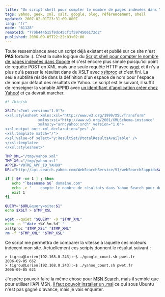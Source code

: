 ```yaml
---
title: "Un script shell pour compter le nombre de pages indexées dans Yahoo"
tags: yahoo, geek, xml, xslt, google, blog, référencement, shell
updated: 2007-02-01T23:31:09.000Z
lang: "fr"
node: "61128"
remoteId: "770b444515f9dc45cf1f5974506172d2"
published: 2006-09-05T22:22:03+02:00
---
```

 
Toute ressemblance avec un script déjà existant et publié sur ce site n'est **PAS** fortuite :). C'est la suite logique du [Script shell pour compter le nombre de pages indexées dans Google](/post/un-script-shell-pour-compter-le-nombre-de-pages-indexees-dans-google) et c'est encore plus simple puisqu'ici point de requête POST en XML mais une seule requête HTTP avec [wget](http://pwet.fr/man/linux/commandes/wget) et il n'y a plus qu'à passer le résultat dans du XSLT avec [xsltproc](http://pwet.fr/man/linux/commandes/xsltproc) et c'est fini. La seule subtilité réside dans la définition d'un espace de nom pour l'espace de nom par défaut des résultats de Yahoo. Le script est le suivant, il suffit de renseigner la variable APPID avec [un identifiant d'application créer chez Yahoo!](http://api.search.yahoo.com/webservices/register_application) et ça devrait marcher.

 ``` bash
#! /bin/sh

XSLT='<?xml version="1.0"?>
<xsl:stylesheet xmlns:xsl="http://www.w3.org/1999/XSL/Transform"
                xmlns:xsi="http://www.w3.org/2001/XMLSchema-instance"
                xmlns:y="urn:yahoo:srch" version="1.0">
<xsl:output omit-xml-declaration="yes" /> 
<xsl:template match="/">
<xsl:value-of select="y:ResultSet/@totalResultsAvailable" />
</xsl:template>
</xsl:stylesheet>'

TMP_XML="/tmp/yahoo.xml"
TMP_XSL="/tmp/yahoo.xsl"
APPID="VOTRE_APP_ID_YAHOO"
URL="http://api.search.yahoo.com/WebSearchService/V1/webSearch?appid=$APPID&results=1"

if [ $# -ne 1 ] ; then
    echo "`basename $0` domaine.com"
    echo -e "    compte le nombre de résultats dans Yahoo Search pour domaine.com"
    exit 1
fi

QUERY="$URL&query=site:$1"
echo $XSLT > $TMP_XSL

wget --quiet "$QUERY" -O "$TMP_XML"
echo -n "`date +%Y-%m-%d` "
xsltproc "$TMP_XSL" "$TMP_XML"
rm -f "$TMP_XML" "$TMP_XSL"
```

 
Ce script me permettra de comparer la vitesse à laquelle ces moteurs indexent mon site. Actuellement ces scripts donnent le résultat suivant :

 ``` 
> tigrou@Lorien[192.168.0.243]:~$ ./google_count.sh pwet.fr
2006-09-05 662
> tigrou@Lorien[192.168.0.243]:~$ ./yahoo_count.sh pwet.fr
2006-09-05 621
```

 
J'espère pouvoir faire la même chose pour [MSN Search](http://search.msn.fr), mais il semble que pour utiliser l'API MSN, [il faut pouvoir installer un .msi](http://www.microsoft.com/downloads/details.aspx?FamilyId=C271309B-02DE-42A7-B23E-E19F68667197&amp;displaylang=en) ce qui sous Ubuntu n'est pas gagné d'avance, mais je vais enquêter.

